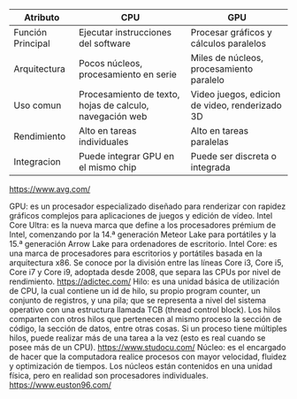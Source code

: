 | Atributo          | CPU                                                      | GPU                                            |
| ----------------- | -------------------------------------------------------- | ---------------------------------------------- |
| Función Principal | Ejecutar instrucciones del software                      | Procesar gráficos y cálculos paralelos         |
| Arquitectura      | Pocos núcleos, procesamiento en serie                    | Miles de núcleos, procesamiento paralelo       |
| Uso comun         | Procesamiento de texto, hojas de calculo, navegación web | Video juegos, edicion de video, renderizado 3D |
| Rendimiento       | Alto en tareas individuales                              | Alto en tareas paralelas                       |
| Integracion       | Puede integrar GPU en el mismo chip                      | Puede ser discreta o integrada                 |
https://www.avg.com/

GPU: es un procesador especializado diseñado para renderizar con rapidez gráficos complejos para aplicaciones de juegos y edición de vídeo.
Intel Core Ultra: es la nueva marca que define a los procesadores prémium de Intel, comenzando por la 14.ª generación Meteor Lake para portátiles y la 15.ª generación Arrow Lake para ordenadores de escritorio.
Intel Core: es una marca de procesadores para escritorios y portátiles basada en la arquitectura x86. Se conoce por la división entre las líneas Core i3, Core i5, Core i7 y Core i9, adoptada desde 2008, que separa las CPUs por nivel de rendimiento.
https://adictec.com/
Hilo: es una unidad básica de utilización de CPU, la cual contiene un id de hilo, su
propio program counter, un conjunto de registros, y una pila; que se representa a nivel
del sistema operativo con una estructura llamada TCB (thread control block).
Los hilos comparten con otros hilos que pertenecen al mismo proceso la sección de
código, la sección de datos, entre otras cosas. Si un proceso tiene múltiples hilos, puede
realizar más de una tarea a la vez (esto es real cuando se posee más de un CPU).
https://www.studocu.com/
Núcleo: es el encargado de hacer que la computadora realice procesos con mayor velocidad, fluidez y optimización de tiempos. Los núcleos están contenidos en una unidad física, pero en realidad son procesadores individuales.
https://www.euston96.com/
